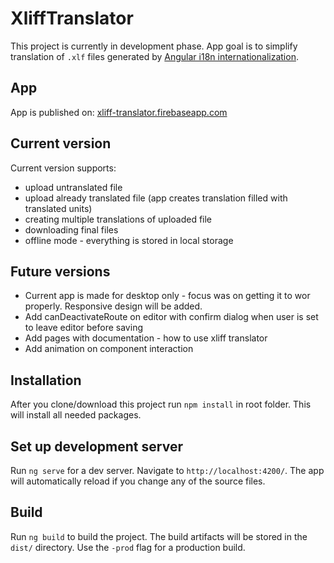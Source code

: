 # XliffTranslator

This project is currently in development phase. App goal is to simplify translation of `.xlf` files generated by [Angular i18n internationalization](https://angular.io/guide/i18n). 

## App

App is published on: [xliff-translator.firebaseapp.com](https://xliff-translator.firebaseapp.com/)

## Current version

Current version supports:

* upload untranslated file
* upload already translated file (app creates translation filled with translated units)
* creating multiple translations of uploaded file
* downloading final files
* offline mode - everything is stored in local storage

## Future versions

* Current app is made for desktop only - focus was on getting it to wor properly. Responsive design will be added.
* Add canDeactivateRoute on editor with confirm dialog when user is set to leave editor before saving
* Add pages with documentation - how to use xliff translator
* Add animation on component interaction

## Installation

After you clone/download this project run `npm install` in root folder. This will install all needed packages.

## Set up development server

Run `ng serve` for a dev server. Navigate to `http://localhost:4200/`. The app will automatically reload if you change any of the source files.

## Build

Run `ng build` to build the project. The build artifacts will be stored in the `dist/` directory. Use the `-prod` flag for a production build.